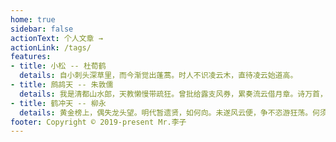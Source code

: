```yaml
---
home: true
sidebar: false
actionText: 个人文章 →
actionLink: /tags/
features:
- title: 小松 -- 杜荀鹤
  details: 自小刺头深草里，而今渐觉出蓬蒿。时人不识凌云木，直待凌云始道高。
- title: 鹧鸪天 -- 朱敦儒
  details: 我是清都山水郎，天教懒慢带疏狂。曾批给露支风券，累奏流云借月章。诗万首，酒千觞，几曾着眼看侯王。玉楼金阙慵归去，且插梅花醉洛阳。
- title: 鹤冲天 -- 柳永
  details: 黄金榜上，偶失龙头望。明代暂遗贤，如何向。未遂风云便，争不恣游狂荡。何须论得丧？才子词人，自是白衣卿相。
footer: Copyright © 2019-present Mr.李子
---
```

